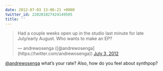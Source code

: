 ```yaml
---
date: 2012-07-03 13:06:21 +0000
twitter_id: 220201827424149505
title: ''
---
```


<blockquote class="twitter-tweet"><p lang="en" dir="ltr">Had a couple weeks open up in the studio last minute for late July/early August. Who wants to make an EP?</p>&mdash; andrewosenga ([@andrewosenga](https://twitter.com/andrewosenga)) <a href="https://twitter.com/andrewosenga/status/220178155909038080?ref_src=twsrc%5Etfw">July 3, 2012</a></blockquote>
<script async src="https://platform.twitter.com/widgets.js" charset="utf-8"></script>

[@andrewosenga](https://twitter.com/andrewosenga) what’s your rate? Also, how do you feel about synthpop?
